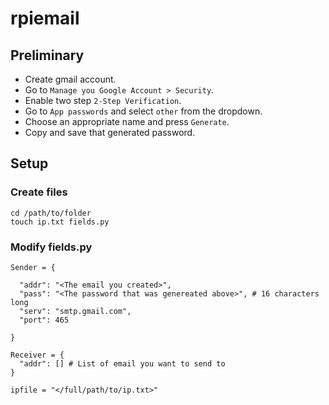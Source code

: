 # rpiemail

## Preliminary

- Create gmail account.
- Go to `Manage you Google Account > Security`.
- Enable two step `2-Step Verification`.
- Go to `App passwords` and select `other` from the dropdown.
- Choose an appropriate name and press `Generate`.
- Copy and save that generated password.

## Setup

### Create files

```
cd /path/to/folder
touch ip.txt fields.py
```

### Modify fields.py

```
Sender = {

  "addr": "<The email you created>",
  "pass": "<The password that was genereated above>", # 16 characters long
  "serv": "smtp.gmail.com",
  "port": 465

}

Receiver = {
  "addr": [] # List of email you want to send to
}

ipfile = "</full/path/to/ip.txt>"
```

